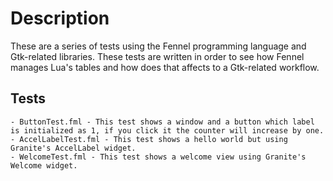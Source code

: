 # Description
These are a series of tests using the Fennel programming language and Gtk-related libraries.
These tests are written in order to see how Fennel manages Lua's tables and how does that affects to a Gtk-related workflow.

## Tests
    - ButtonTest.fml - This test shows a window and a button which label is initialized as 1, if you click it the counter will increase by one.
    - AccelLabelTest.fml - This test shows a hello world but using Granite's AccelLabel widget.
    - WelcomeTest.fml - This test shows a welcome view using Granite's Welcome widget.